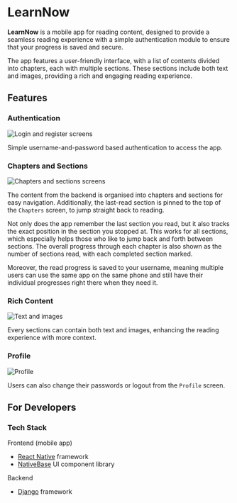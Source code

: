 # LearnNow

**LearnNow** is a mobile app for reading content, designed to provide a seamless reading experience with a simple authentication module to ensure that your progress is saved and secure.

The app features a user-friendly interface, with a list of contents divided into chapters, each with multiple sections. These sections include both text and images, providing a rich and engaging reading experience.

## Features

### Authentication

![Login and register screens](docs/images/auth.png)

Simple username-and-password based authentication to access the app.

### Chapters and Sections

![Chapters and sections screens](docs/images/chapters_sections.png)

The content from the backend is organised into chapters and sections for easy navigation. Additionally, the last-read section is pinned to the top of the `Chapters` screen, to jump straight back to reading.

Not only does the app remember the last section you read, but it also tracks the exact position in the section you stopped at. This works for all sections, which especially helps those who like to jump back and forth between sections. The overall progress through each chapter is also shown as the number of sections read, with each completed section marked.

Moreover, the read progress is saved to your username, meaning multiple users can use the same app on the same phone and still have their individual progresses right there when they need it.

### Rich Content

![Text and images](docs/images/content.png)

Every sections can contain both text and images, enhancing the reading experience with more context.

### Profile

![Profile](docs/images/profile.png)

Users can also change their passwords or logout from the `Profile` screen.

## For Developers

### Tech Stack

Frontend (mobile app)
* [React Native](https://github.com/facebook/react-native) framework
* [NativeBase](https://github.com/GeekyAnts/NativeBase) UI component library

Backend
* [Django](https://github.com/django/django) framework
